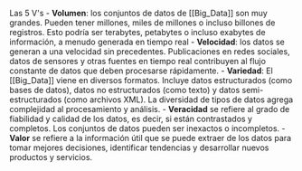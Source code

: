 Las 5 V's
	- **Volumen**: los conjuntos de datos de [[Big_Data]] son muy grandes. Pueden tener millones, miles de millones o incluso billones de registros. Esto podría ser terabytes, petabytes o incluso exabytes de información, a menudo generada en tiempo real
	- **Velocidad**: los datos se generan a una velocidad sin precedentes. Publicaciones en redes sociales, datos de sensores y otras fuentes en tiempo real contribuyen al flujo constante de datos que deben procesarse rápidamente.
	- **Variedad**: El [[Big_Data]] viene en diversos formatos. Incluye datos estructurados (como bases de datos), datos no estructurados (como texto) y datos semi-estructurados (como archivos XML). La diversidad de tipos de datos agrega complejidad al procesamiento y análisis.
	- **Veracidad** se refiere al grado de fiabilidad y calidad de los datos, es decir, si están contrastados y completos. Los conjuntos de datos pueden ser inexactos o incompletos.
	- **Valor** se refiere a la información útil que se puede extraer de los datos para tomar mejores decisiones, identificar tendencias y desarrollar nuevos productos y servicios.